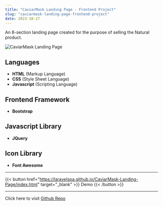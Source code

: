 ```yaml
---
title: "CaviarMask Landing Page - Frontend Project"
slug: "caviarmask-landing-page-frontend-project"
date: 2023-10-27
---
```

An 8-section landing page created for the purpose of selling the Natural product.

![CaviarMask Landing Page](/blog/img/portfolio/caviarmask-landing-page/full-page.jpeg "CaviarMask Landing Page")

## Languages
- **HTML** (Markup Language)
- **CSS** (Style Sheet Language)
- **Javascript** (Scripting Language)

## Frontend Framework
- **Bootstrap**

## Javascript Library
- **JQuery**

## Icon Library
- **Font Awesome**

---
{{< button href="https://laravelspa.github.io/CaviarMask-Landing-Page/index.html" target="_blank" >}}
Demo
{{< /button >}}

---

Click here to visit [Github Repo](https://github.com/laravelspa/CaviarMask-Landing-Page)
